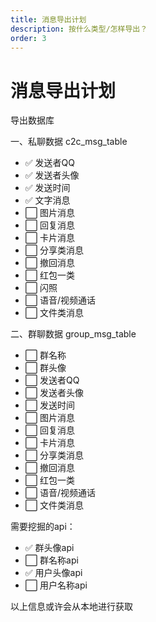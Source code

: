 ```yaml
---
title: 消息导出计划
description: 按什么类型/怎样导出？
order: 3
---
```


# 消息导出计划

导出数据库

一、私聊数据 c2c_msg_table

*   ✅ 发送者QQ
*   ✅ 发送者头像
*   ✅ 发送时间
*   ✅ 文字消息
*   ⬜ 图片消息
*   ⬜ 回复消息
*   ⬜ 卡片消息
*   ⬜ 分享类消息
*   ⬜ 撤回消息
*   ⬜ 红包一类
*   ⬜ 闪照
*   ⬜ 语音/视频通话
*   ⬜ 文件类消息



二、群聊数据 group_msg_table
*   ⬜ 群名称
*   ⬜ 群头像
*   ⬜ 发送者QQ
*   ⬜ 发送者头像
*   ⬜ 发送时间
*   ⬜ 图片消息
*   ⬜ 回复消息
*   ⬜ 卡片消息
*   ⬜ 分享类消息
*   ⬜ 撤回消息
*   ⬜ 红包一类
*   ⬜ 语音/视频通话
*   ⬜ 文件类消息

需要挖掘的api：

*   ✅ 群头像api
*   ⬜  群名称api
*   ✅ 用户头像api
*   ⬜  用户名称api


以上信息或许会从本地进行获取
